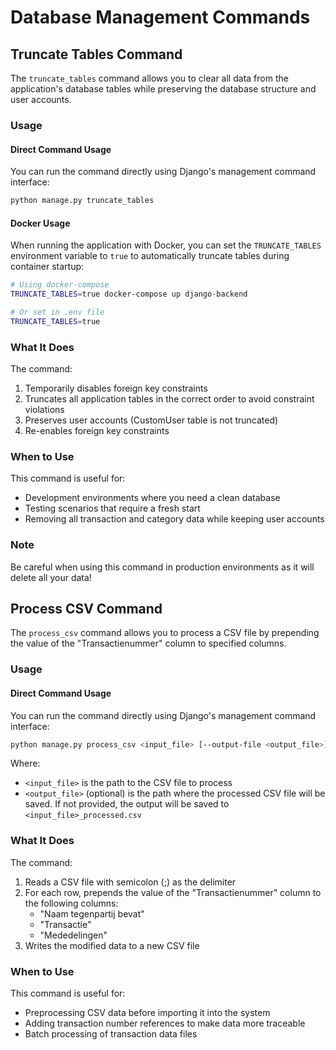 # Database Management Commands

## Truncate Tables Command

The `truncate_tables` command allows you to clear all data from the application's database tables while preserving the database structure and user accounts.

### Usage

#### Direct Command Usage

You can run the command directly using Django's management command interface:

```bash
python manage.py truncate_tables
```

#### Docker Usage

When running the application with Docker, you can set the `TRUNCATE_TABLES` environment variable to `true` to automatically truncate tables during container startup:

```bash
# Using docker-compose
TRUNCATE_TABLES=true docker-compose up django-backend

# Or set in .env file
TRUNCATE_TABLES=true
```

### What It Does

The command:

1. Temporarily disables foreign key constraints
2. Truncates all application tables in the correct order to avoid constraint violations
3. Preserves user accounts (CustomUser table is not truncated)
4. Re-enables foreign key constraints

### When to Use

This command is useful for:

- Development environments where you need a clean database
- Testing scenarios that require a fresh start
- Removing all transaction and category data while keeping user accounts

### Note

Be careful when using this command in production environments as it will delete all your data!

## Process CSV Command

The `process_csv` command allows you to process a CSV file by prepending the value of the "Transactienummer" column to specified columns.

### Usage

#### Direct Command Usage

You can run the command directly using Django's management command interface:

```bash
python manage.py process_csv <input_file> [--output-file <output_file>]
```

Where:
- `<input_file>` is the path to the CSV file to process
- `<output_file>` (optional) is the path where the processed CSV file will be saved. If not provided, the output will be saved to `<input_file>_processed.csv`

### What It Does

The command:

1. Reads a CSV file with semicolon (;) as the delimiter
2. For each row, prepends the value of the "Transactienummer" column to the following columns:
   - "Naam tegenpartij bevat"
   - "Transactie"
   - "Mededelingen"
3. Writes the modified data to a new CSV file

### When to Use

This command is useful for:

- Preprocessing CSV data before importing it into the system
- Adding transaction number references to make data more traceable
- Batch processing of transaction data files
